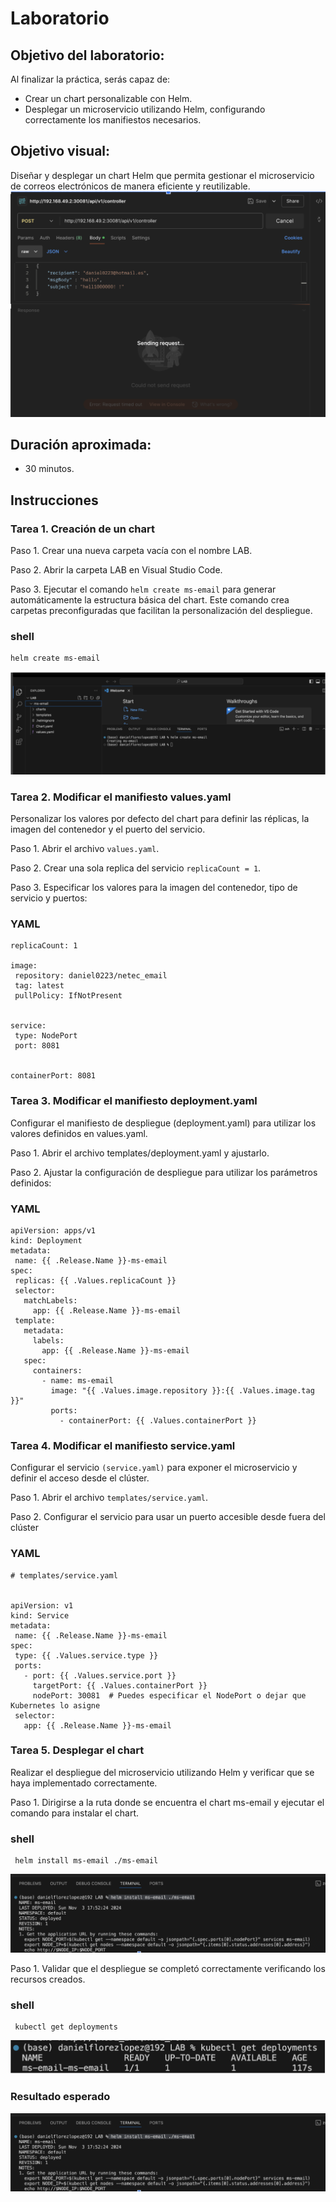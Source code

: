 # Laboratorio 

## Objetivo del laboratorio:
Al finalizar la práctica, serás capaz de:
- Crear un chart personalizable con Helm.
- Desplegar un microservicio utilizando Helm, configurando correctamente los manifiestos necesarios.

## Objetivo visual: 
Diseñar y desplegar un chart Helm que permita gestionar el microservicio de correos electrónicos de manera eficiente y reutilizable.
![diagrama1](../../images/lab_email_with_Helm.png)

## Duración aproximada:
- 30 minutos.
  
## Instrucciones 

### Tarea 1. Creación de un chart
Paso 1. Crear una nueva carpeta vacía con el nombre LAB.

Paso 2. Abrir la carpeta LAB en Visual Studio Code.

Paso 3. Ejecutar el comando `helm create ms-email` para generar automáticamente la estructura básica del chart. Este comando crea carpetas preconfiguradas que facilitan la personalización del despliegue.

### shell
```shell
helm create ms-email
```

![diagrama1](../../images/LAB_CREACION_CHART.png)

### Tarea 2. Modificar el manifiesto values.yaml

Personalizar los valores por defecto del chart para definir las réplicas, la imagen del contenedor y el puerto del servicio.

Paso 1. Abrir el archivo `values.yaml`.

Paso 2. Crear una sola replica del servicio `replicaCount = 1`.

Paso 3. Especificar los valores para la imagen del contenedor, tipo de servicio y puertos: 
### YAML
```
replicaCount: 1

image:
 repository: daniel0223/netec_email
 tag: latest
 pullPolicy: IfNotPresent


service:
 type: NodePort
 port: 8081


containerPort: 8081
```

### Tarea 3. Modificar el manifiesto deployment.yaml

Configurar el manifiesto de despliegue (deployment.yaml) para utilizar los valores definidos en values.yaml.

Paso 1. Abrir el archivo templates/deployment.yaml y ajustarlo.

Paso 2. Ajustar la configuración de despliegue para utilizar los parámetros definidos:
### YAML
```
apiVersion: apps/v1
kind: Deployment
metadata:
 name: {{ .Release.Name }}-ms-email
spec:
 replicas: {{ .Values.replicaCount }}
 selector:
   matchLabels:
     app: {{ .Release.Name }}-ms-email
 template:
   metadata:
     labels:
       app: {{ .Release.Name }}-ms-email
   spec:
     containers:
       - name: ms-email
         image: "{{ .Values.image.repository }}:{{ .Values.image.tag }}"
         ports:
           - containerPort: {{ .Values.containerPort }}
```

### Tarea 4. Modificar el manifiesto service.yaml

Configurar el servicio `(service.yaml)` para exponer el microservicio y definir el acceso desde el clúster.

Paso 1. Abrir el archivo `templates/service.yaml`.

Paso 2. Configurar el servicio para usar un puerto accesible desde fuera del clúster
### YAML
```
# templates/service.yaml


apiVersion: v1
kind: Service
metadata:
 name: {{ .Release.Name }}-ms-email
spec:
 type: {{ .Values.service.type }}
 ports:
   - port: {{ .Values.service.port }}
     targetPort: {{ .Values.containerPort }}
     nodePort: 30081  # Puedes especificar el NodePort o dejar que Kubernetes lo asigne
 selector:
   app: {{ .Release.Name }}-ms-email
```
### Tarea 5. Desplegar el chart

Realizar el despliegue del microservicio utilizando Helm y verificar que se haya implementado correctamente.

Paso 1. Dirigirse a la ruta donde se encuentra el chart ms-email y ejecutar el comando para instalar el chart.

### shell
```shell
 helm install ms-email ./ms-email
```

![imagen resultado](../../images/LAB_INSTALL.png)

Paso 1. Validar que el despliegue se completó correctamente verificando los recursos creados.

### shell
```shell
 kubectl get deployments
```

![imagen resultado](../../images/lab_validar_deploryment.png)

### Resultado esperado
![imagen resultado](../../images/LAB_INSTALL.png)
